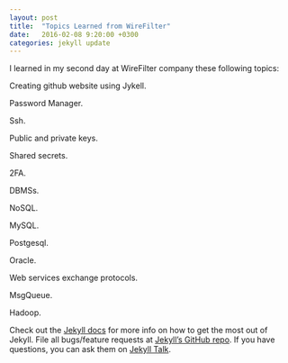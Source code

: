 ```yaml
---
layout: post
title:  "Topics Learned from WireFilter"
date:   2016-02-08 9:20:00 +0300
categories: jekyll update
---
```


I learned in my second day at WireFilter company these following topics:

 Creating github website using Jykell.

 Password Manager.

 Ssh.

 Public and private keys.

 Shared secrets.

 2FA.

 DBMSs.

 NoSQL.

 MySQL.

 Postgesql.

 Oracle.

 Web services exchange protocols.

 MsgQueue.

 Hadoop.

Check out the [Jekyll docs][jekyll-docs] for more info on how to get the most out of Jekyll. File all bugs/feature requests at [Jekyll’s GitHub repo][jekyll-gh]. If you have questions, you can ask them on [Jekyll Talk][jekyll-talk].

[jekyll-docs]: http://jekyllrb.com/docs/home
[jekyll-gh]:   https://github.com/jekyll/jekyll
[jekyll-talk]: https://talk.jekyllrb.com/
